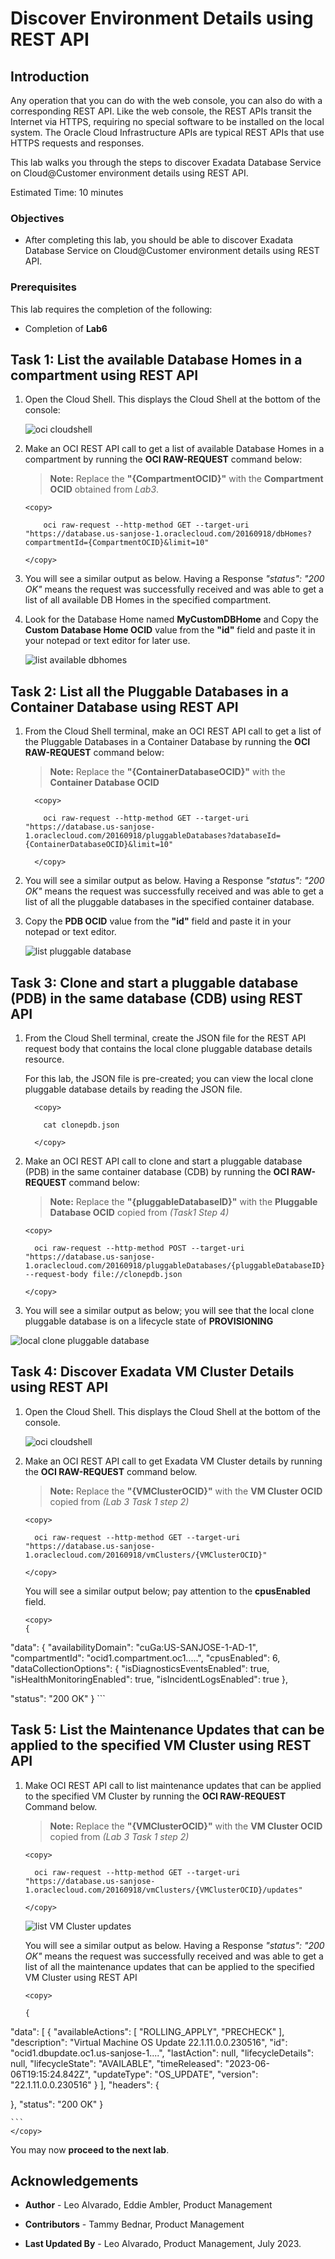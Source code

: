 # Discover Environment Details using REST API


## Introduction

Any operation that you can do with the web console, you can also do with a corresponding REST API. Like the web console, the REST APIs transit the Internet via HTTPS, requiring no special software to be installed on the local system. The Oracle Cloud Infrastructure APIs are typical REST APIs that use HTTPS requests and responses.

This lab walks you through the steps to discover Exadata Database Service on Cloud@Customer environment details using REST API.

Estimated Time: 10 minutes

### Objectives

-   After completing this lab, you should be able to discover Exadata Database Service on Cloud@Customer environment details using REST API.


### Prerequisites

This lab requires the completion of the following:

* Completion of **Lab6**

## Task 1: List the available Database Homes in a compartment using REST API

1. Open the Cloud Shell. This displays the Cloud Shell at the bottom of the console:

   ![oci cloudshell](./images/cloudshelllaunch.png " ")


2. Make an OCI REST API call to get a list of available Database Homes in a compartment by running the **OCI RAW-REQUEST** command below:
   
    > **Note:** Replace the **"{CompartmentOCID}"** with the **Compartment OCID** obtained from *Lab3*.
   
      ```
      <copy>

          oci raw-request --http-method GET --target-uri "https://database.us-sanjose-1.oraclecloud.com/20160918/dbHomes?compartmentId={CompartmentOCID}&limit=10"

      </copy>
      ```
3. You will see a similar output as below. Having a Response *"status": "200 OK"* means the request was successfully received and was able to get a list of all available DB Homes in the specified compartment.

4. Look for the Database Home named **MyCustomDBHome** and Copy the **Custom Database Home OCID** value from the **"id"** field and paste it in your notepad or text editor for later use. 

    ![list available dbhomes](./images/list-dbhome.png " ")

## Task 2: List all the Pluggable Databases in a Container Database using REST API

1. From the Cloud Shell terminal, make an OCI REST API call to get a list of the Pluggable Databases in a Container Database by running the **OCI RAW-REQUEST** command below:
   
    > **Note:** Replace the **"{ContainerDatabaseOCID}"** with the **Container Database OCID**
   
      ```
        <copy>

          oci raw-request --http-method GET --target-uri "https://database.us-sanjose-1.oraclecloud.com/20160918/pluggableDatabases?databaseId={ContainerDatabaseOCID}&limit=10"

        </copy>
      ```
    
     

2. You will see a similar output as below. Having a Response *"status": "200 OK"* means the request was successfully received and was able to get a list of all the pluggable databases in the specified container database. 
   
3. Copy the **PDB OCID** value from the **"id"** field and paste it in your notepad or text editor. 

    ![list pluggable database](./images/getpdb.png " ")

    
## Task 3: Clone and start a pluggable database (PDB) in the same database (CDB) using REST API

1. From the Cloud Shell terminal, create the JSON file for the REST API request body that contains the local clone pluggable database details resource.

   For this lab, the JSON file is pre-created; you can view the local clone pluggable database details by reading the JSON file.
   
    ```
      <copy>

        cat clonepdb.json

      </copy>
      ```
    

2. Make an OCI REST API call to clone and start a pluggable database (PDB) in the same container database (CDB) by running the **OCI RAW-REQUEST** command below:
   
    > **Note:** Replace the **"{pluggableDatabaseID}"** with the **Pluggable Database OCID** copied from *(Task1 Step 4)*
   
      ```
      <copy>

        oci raw-request --http-method POST --target-uri "https://database.us-sanjose-1.oraclecloud.com/20160918/pluggableDatabases/{pluggableDatabaseID}/actions/localClone" --request-body file://clonepdb.json

      </copy>

      ```

   
   
3. You will see a similar output as below; you will see that the local clone pluggable database is on a lifecycle state of **PROVISIONING**

  ![local clone pluggable database](./images/clonepdb.png " ")


## Task 4: Discover Exadata VM Cluster Details using REST API

1. Open the Cloud Shell. This displays the Cloud Shell at the bottom of the console.

   ![oci cloudshell](./images/cloudshelllaunch.png " ")

2. Make an OCI REST API call to get Exadata VM Cluster details by running the **OCI RAW-REQUEST** command below. 
   
    > **Note:** Replace the **"{VMClusterOCID}"** with the **VM Cluster OCID** copied from *(Lab 3 Task 1 step 2)*


    ```
    <copy>

      oci raw-request --http-method GET --target-uri "https://database.us-sanjose-1.oraclecloud.com/20160918/vmClusters/{VMClusterOCID}"

    </copy>
    ```
    

    You will see a similar output below; pay attention to the **cpusEnabled** field.

    ```
    <copy>
    {
  "data": {
    "availabilityDomain": "cuGa:US-SANJOSE-1-AD-1",
    "compartmentId": "ocid1.compartment.oc1.....",
    "cpusEnabled": 6,
    "dataCollectionOptions": {
      "isDiagnosticsEventsEnabled": true,
      "isHealthMonitoringEnabled": true,
      "isIncidentLogsEnabled": true
    },
    
  "status": "200 OK"
}
  </copy>
    ```


## Task 5: List the Maintenance Updates that can be applied to the specified VM Cluster using REST API

1. Make OCI REST API call to list maintenance updates that can be applied to the specified VM Cluster by running the **OCI RAW-REQUEST** Command below.
   
    > **Note:** Replace the **"{VMClusterOCID}"** with the **VM Cluster OCID** copied from *(Lab 3 Task 1 step 2)*


      ```
      <copy>

        oci raw-request --http-method GET --target-uri "https://database.us-sanjose-1.oraclecloud.com/20160918/vmClusters/{VMClusterOCID}/updates"

      </copy>
      ```
    

    ![list VM Cluster updates](./images/get-vmcluster-updates.png " ")

    You will see a similar output as below. Having a Response *"status": "200 OK"* means the request was successfully received and was able to get a list of all the maintenance updates that can be applied to the specified VM Cluster using REST API

    ```
    <copy>

    {
  "data": [
    {
      "availableActions": [
        "ROLLING_APPLY",
        "PRECHECK"
      ],
      "description": "Virtual Machine OS Update 22.1.11.0.0.230516",
      "id": "ocid1.dbupdate.oc1.us-sanjose-1....",
      "lastAction": null,
      "lifecycleDetails": null,
      "lifecycleState": "AVAILABLE",
      "timeReleased": "2023-06-06T19:15:24.842Z",
      "updateType": "OS_UPDATE",
      "version": "22.1.11.0.0.230516"
    }
  ],
  "headers": {
    
  },
  "status": "200 OK"
}

    ```
    </copy>

You may now **proceed to the next lab**.

## Acknowledgements

* **Author** - Leo Alvarado, Eddie Ambler, Product Management

* **Contributors** - Tammy Bednar, Product Management

* **Last Updated By** - Leo Alvarado, Product Management, July 2023.
